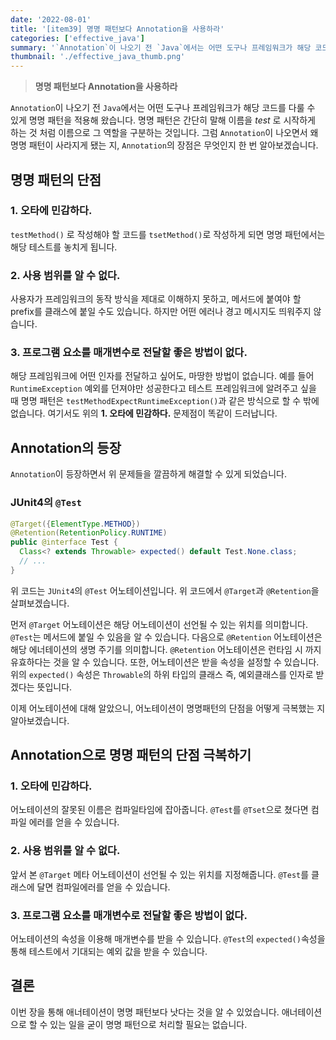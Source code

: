 ```yaml
---
date: '2022-08-01'
title: '[item39] 명명 패턴보다 Annotation을 사용하라'
categories: ['effective_java']
summary: '`Annotation`이 나오기 전 `Java`에서는 어떤 도구나 프레임워크가 해당 코드를 다룰 수 있게 명명 패턴을 적용해 왔습니다. 명명 패턴은 간단히 말해 이름을 'test' 로 시작하게 하는 것 처럼 이름으로 그 역할을 구분하는 것입니다.'
thumbnail: './effective_java_thumb.png'
---
```


> **명명 패턴보다 Annotation을 사용하라**

`Annotation`이 나오기 전 `Java`에서는 어떤 도구나 프레임워크가 해당 코드를 다룰 수 있게 명명 패턴을 적용해 왔습니다. 명명 패턴은 간단히 말해 이름을 *test* 로 시작하게 하는 것 처럼 이름으로 그 역할을 구분하는 것입니다. 그럼 `Annotation`이 나오면서 왜 명명 패턴이 사라지게 됐는 지, `Annotation`의 장점은 무엇인지 한 번 알아보겠습니다.

## 명명 패턴의 단점
### 1. 오타에 민감하다.
`testMethod()` 로 작성해야 할 코드를 `tsetMethod()`로 작성하게 되면 명명 패턴에서는 해당 테스트를 놓치게 됩니다.

### 2. 사용 범위를 알 수 없다.
사용자가 프레임워크의 동작 방식을 제대로 이해하지 못하고, 메서드에 붙여야 할 prefix를 클래스에 붙일 수도 있습니다. 하지만 어떤 에러나 경고 메시지도 띄워주지 않습니다.

### 3. 프로그램 요소를 매개변수로 전달할 좋은 방법이 없다.
해당 프레임워크에 어떤 인자를 전달하고 싶어도, 마땅한 방법이 없습니다. 예를 들어 `RuntimeException` 예외를 던져야만 성공한다고 테스트 프레임워크에 알려주고 싶을 때 명명 패턴은 `testMethodExpectRuntimeException()`과 같은 방식으로 할 수 밖에 없습니다. 여기서도 위의 **1. 오타에 민감하다.** 문제점이 똑같이 드러납니다.

## Annotation의 등장
`Annotation`이 등장하면서 위 문제들을 깔끔하게 해결할 수 있게 되었습니다.

### JUnit4의 `@Test`
```java
@Target({ElementType.METHOD})
@Retention(RetentionPolicy.RUNTIME)
public @interface Test {
  Class<? extends Throwable> expected() default Test.None.class;
  // ...
}
```
위 코드는 `JUnit4`의 `@Test` 어노테이션입니다. 위 코드에서 `@Target`과 `@Retention`을 살펴보겠습니다.

먼저 `@Target` 어노테이션은 해당 어노테이션이 선언될 수 있는 위치를 의미합니다. `@Test`는 메서드에 붙일 수 있음을 알 수 있습니다.
다음으로 `@Retention` 어노테이션은 해당 에너테이션의 생명 주기를 의미합니다. `@Retention` 어노테이션은 런타임 시 까지 유효하다는 것을 알 수 있습니다.
또한, 어노테이션은 받을 속성을 설정할 수 있습니다. 위의 `expected()` 속성은 `Throwable`의 하위 타입의 클래스 즉, 예외클래스를 인자로 받겠다는 뜻입니다.

이제 어노테이션에 대해 알았으니, 어노테이션이 명명패턴의 단점을 어떻게 극복했는 지 알아보겠습니다.

## Annotation으로 명명 패턴의 단점 극복하기
### 1. 오타에 민감하다.
어노테이션의 잘못된 이름은 컴파일타임에 잡아줍니다. `@Test`를 `@Tset`으로 쳤다면 컴파일 에러를 얻을 수 있습니다.

### 2. 사용 범위를 알 수 없다.
앞서 본 `@Target` 메타 어노테이션이 선언될 수 있는 위치를 지정해줍니다. `@Test`를 클래스에 달면 컴파일에러를 얻을 수 있습니다.

### 3. 프로그램 요소를 매개변수로 전달할 좋은 방법이 없다.
어노테이션의 속성을 이용해 매개변수를 받을 수 있습니다. `@Test`의 `expected()`속성을 통해 테스트에서 기대되는 예외 값을 받을 수 있습니다.

## 결론
이번 장을 통해 애너테이션이 명명 패턴보다 낫다는 것을 알 수 있었습니다. 애너테이션으로 할 수 있는 일을 굳이 명명 패턴으로 처리할 필요는 없습니다.